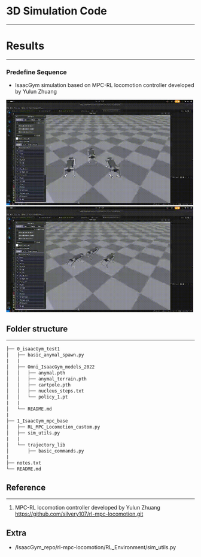 # 3D Simulation Code
---

# Results
---
### Predefine Sequence
* IsaacGym simulation based on MPC-RL locomotion controller developed by Yulun Zhuang 


<img src="Images/short_sequence_init.gif" width=500>

<img src="Images/short_sequence_stop.gif" width=500>



## Folder structure
---
```
├── 0_isaacGym_test1
│   ├── basic_anymal_spawn.py
|   |
│   ├── Omni_IsaacGym_models_2022
│   │   ├── anymal.pth
│   │   ├── anymal_terrain.pth
│   │   ├── cartpole.pth
│   │   ├── nucleus_steps.txt
│   │   └── policy_1.pt
|   |
│   └── README.md
|
├── 1_IsaacGym_mpc_base
│   ├── RL_MPC_Locomotion_custom.py
│   ├── sim_utils.py
|   |
│   └── trajectory_lib
│       ├── basic_commands.py
|
├── notes.txt
└── README.md

```



## Reference
---
1) MPC-RL locomotion controller developed by Yulun Zhuang https://github.com/silvery107/rl-mpc-locomotion.git


## Extra

* /IsaacGym_repo/rl-mpc-locomotion/RL_Environment/sim_utils.py
